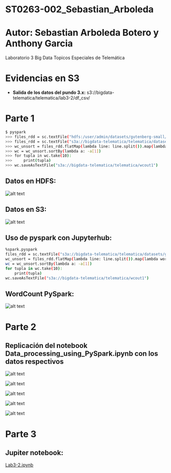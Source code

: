 # ST0263-002_Sebastian_Arboleda

# Autor: Sebastian Arboleda Botero y Anthony Garcia

Laboratorio 3 Big Data Topicos Especiales de Telemática

# Evidencias en S3

- **Salida de los datos del pundo 3.x:** s3://bigdata-telematica/telematica/lab3-2/df_csv/
# Parte 1

```bash
$ pyspark
>>> files_rdd = sc.textFile("hdfs:/user/admin/datasets/gutenberg-small/*.txt")
>>> files_rdd = sc.textFile("s3a://bigdata-telematica/telematica/datasets/gutenberg-small/*.txt")
>>> wc_unsort = files_rdd.flatMap(lambda line: line.split()).map(lambda word: (word, 1)).reduceByKey(lambda a, b: a + b)
>>> wc = wc_unsort.sortBy(lambda a: -a[1])
>>> for tupla in wc.take(10):
>>>     print(tupla)
>>> wc.saveAsTextFile("s3a://bigdata-telematica/telematica/wcout1")
```

## Datos en HDFS:
 ![alt text](https://bigdata-telematica.s3.amazonaws.com/imagenes-labs/lab3-1-1.PNG)

## Datos en S3:
  ![alt text](https://bigdata-telematica.s3.amazonaws.com/imagenes-labs/lab3-1-2.PNG)


## Uso de pyspark con Jupyterhub:
```bash
%spark.pyspark
files_rdd = sc.textFile("s3a://bigdata-telematica/telematica/datasets/gutenberg-small/*.txt")
wc_unsort = files_rdd.flatMap(lambda line: line.split()).map(lambda word: (word, 1)).reduceByKey(lambda a, b: a + b)
wc = wc_unsort.sortBy(lambda a: -a[1])
for tupla in wc.take(10):
    print(tupla)
wc.saveAsTextFile("s3a://bigdata-telematica/telematica/wcout1")
``` 
## WordCount PySpark:
  ![alt text](https://bigdata-telematica.s3.amazonaws.com/imagenes-labs/lab3-1-3.PNG)

# Parte 2
## Replicación del notebook Data_processing_using_PySpark.ipynb con los datos respectivos
![alt text](https://bigdata-telematica.s3.amazonaws.com/imagenes-labs/lab3-2-1.PNG)

![alt text](https://bigdata-telematica.s3.amazonaws.com/imagenes-labs/lab3-2-2.PNG)

![alt text](https://bigdata-telematica.s3.amazonaws.com/imagenes-labs/lab3-2-3.PNG)

![alt text](https://bigdata-telematica.s3.amazonaws.com/imagenes-labs/lab3-2-4.PNG)

![alt text](https://bigdata-telematica.s3.amazonaws.com/imagenes-labs/lab3-2-5.PNG)

# Parte 3
## Jupiter notebook:
[Lab3-2.ipynb](Lab3-2.ipynb)

